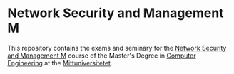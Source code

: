 # Network Security and Management M

This repository contains the exams and seminary for the [Network Security and Management M](https://www.miun.se/en/education/courses/computer-science-and-it/computer-engineering) 
course of the Master's Degree in [Computer Engineering](https://www.miun.se/en/education/programmes/computer-science-and-it/master-by-research-in-computer-engineering-120-credits/about-the-program/?term=ht2018-vt2019) at 
the [Mittuniversitetet](https://www.miun.se/).
